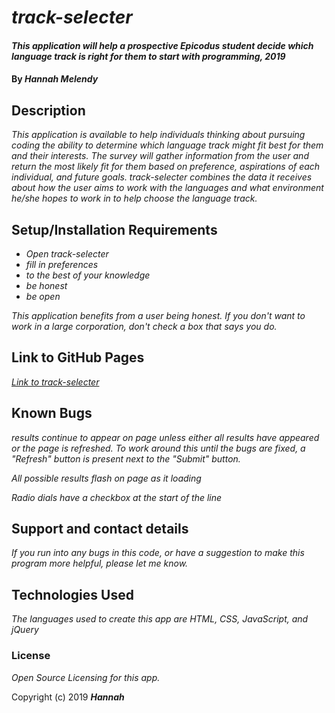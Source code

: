 # _track-selecter_

#### _This application will help a prospective Epicodus student decide which language track is right for them to start with programming, 2019_

#### By _**Hannah Melendy**_

## Description

_This application is available to help individuals thinking about pursuing coding the ability to determine which language track might fit best for them and their interests. The survey will gather information from the user and return the most likely fit for them based on preference, aspirations of each individual, and future goals. track-selecter combines the data it receives about how the user aims to work with the languages and what environment he/she hopes to work in to help choose the language track._

## Setup/Installation Requirements

* _Open track-selecter_
* _fill in preferences_
* _to the best of your knowledge_
* _be honest_
* _be open_

_This application benefits from a user being honest. If you don't want to work in a large corporation, don't check a box that says you do._

## Link to GitHub Pages

_<a href="https://github.com/H-Len/track-selecter.git">Link to track-selecter</a>_

## Known Bugs

_results continue to appear on page unless either all results have appeared or the page is refreshed. To work around this until the bugs are fixed, a "Refresh" button is present next to the "Submit" button._

_All possible results flash on page as it loading_

_Radio dials have a checkbox at the start of the line_

## Support and contact details

_If you run into any bugs in this code, or have a suggestion to make this program more helpful, please let me know._

## Technologies Used

_The languages used to create this app are HTML, CSS, JavaScript, and jQuery_

### License

*Open Source Licensing for this app.*

Copyright (c) 2019 **_Hannah_**
